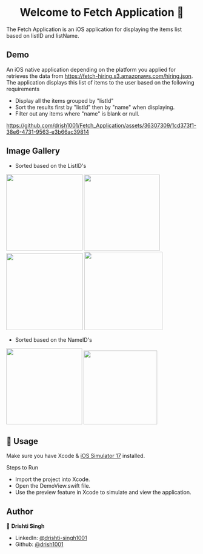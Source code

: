 
<h1 align="center">Welcome to Fetch Application 👋</h1>

The Fetch Application is an iOS application for displaying the items list based on listID and listName.

## Demo
An iOS native application depending on the platform you applied for retrieves the data from https://fetch-hiring.s3.amazonaws.com/hiring.json. The application displays this list of items to the user based on the following requirements
-  Display all the items grouped by "listId"
-  Sort the results first by "listId" then by "name" when displaying.
-  Filter out any items where "name" is blank or null.

https://github.com/drish1001/Fetch_Application/assets/36307309/1cd373f1-38e6-4731-9563-e3b66ac39814

## Image Gallery

-  Sorted based on the ListID's
<img width="201" src="https://github.com/drish1001/Fetch_Application/assets/36307309/ed2bbd6a-0ae9-418d-8ffc-7121db93ceab">
<img width="200" src="https://github.com/drish1001/Fetch_Application/assets/36307309/4f27cfa9-9314-41f7-aee3-ccc739fcf58b">
<img width="202" src="https://github.com/drish1001/Fetch_Application/assets/36307309/b46b92bb-2352-4771-887e-756fc46249f4">
<img width="206" src="https://github.com/drish1001/Fetch_Application/assets/36307309/82e5d6f0-8353-4d16-a4f8-6608722fc043">

-  Sorted based on the NameID's
<img width="200" src="https://github.com/drish1001/Fetch_Application/assets/36307309/04d1615f-9240-45e1-9f51-218441dc2ba4">
<img width="194" src="https://github.com/drish1001/Fetch_Application/assets/36307309/dd6c38e8-835e-4edf-95ba-6aefdb0d3bb7">

## 🚀 Usage

Make sure you have Xcode & [iOS Simulator 17](https://developer.apple.com/documentation/xcode/installing-additional-simulator-runtimes) installed.

Steps to Run
 -  Import the project into Xcode.
 -  Open the DemoView.swift file.
 -  Use the preview feature in Xcode to simulate and view the application.

## Author

👤 **Drishti Singh**

- LinkedIn: [@drishti-singh1001](https://www.linkedin.com/in/drishti-singh1001/)
- Github: [@drish1001](https://github.com/drish1001)
